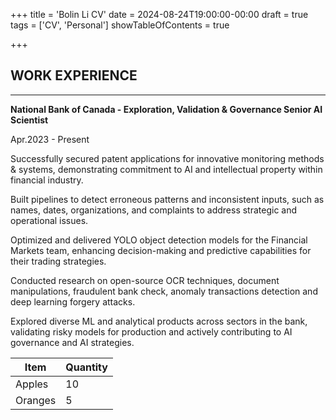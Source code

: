 +++
title = 'Bolin Li CV'
date = 2024-08-24T19:00:00-00:00
draft = true
tags = ['CV', 'Personal']
showTableOfContents = true

+++


## WORK EXPERIENCE

---

**National Bank of Canada  -  Exploration, Validation & Governance                                                           Senior AI Scientist**  

Apr.2023  -  Present

Successfully secured patent applications for innovative monitoring methods & systems, demonstrating commitment to AI and intellectual property within financial industry.

Built  pipelines to detect erroneous patterns and inconsistent inputs, such as names, dates, organizations, and complaints to address strategic and operational issues.

Optimized and delivered YOLO object detection models for the Financial Markets team, enhancing decision-making and predictive capabilities for their trading strategies.

Conducted research on open-source OCR techniques, document manipulations, fraudulent bank check, anomaly transactions detection and deep learning forgery attacks.

Explored diverse ML and analytical products across sectors in the bank, validating risky models for production and actively contributing to AI governance and AI strategies.

| Item       | Quantity |
|------------|----------|
| Apples     | 10       |
| Oranges    | 5        |
